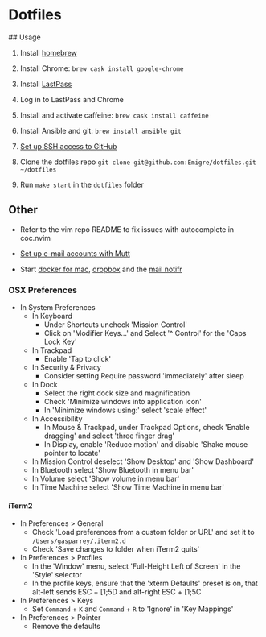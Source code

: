 # Dotfiles

## Usage

1. Install [homebrew](https://brew.sh/)

2. Install Chrome: `brew cask install google-chrome`

3. Install [LastPass](https://chrome.google.com/webstore/detail/lastpass-free-password-ma/hdokiejnpimakedhajhdlcegeplioahd)

4. Log in to LastPass and Chrome

5. Install and activate caffeine: `brew cask install caffeine`

6. Install Ansible and git: `brew install ansible git`

7. [Set up SSH access to GitHub](SSH.md)

8. Clone the dotfiles repo `git clone git@github.com:Emigre/dotfiles.git ~/dotfiles`

9. Run `make start` in the `dotfiles` folder

## Other

* Refer to the vim repo README to fix issues with autocomplete in coc.nvim

* [Set up e-mail accounts with Mutt](MUTT.md)

* Start [docker for mac](https://www.docker.com/products/docker-desktop), [dropbox](https://www.dropbox.com/) and the [mail notifr](https://ashchan.com/projects/gmail-notifr)

### OSX Preferences

- In System Preferences
  - In Keyboard
    - Under Shortcuts uncheck 'Mission Control'
    - Click on 'Modifier Keys...' and Select '^ Control' for the 'Caps Lock Key'
  - In Trackpad
    - Enable 'Tap to click'
  - In Security & Privacy
    - Consider setting Require password 'immediately' after sleep
  - In Dock
    - Select the right dock size and magnification
    - Check 'Minimize windows into application icon'
    - In 'Minimize windows using:' select 'scale effect'
  - In Accessibility
    - In Mouse & Trackpad, under Trackpad Options, check 'Enable dragging' and select 'three finger drag'
    - In Display, enable 'Reduce motion' and disable 'Shake mouse pointer to locate'
  - In Mission Control deselect 'Show Desktop' and 'Show Dashboard'
  - In Bluetooth select 'Show Bluetooth in menu bar'
  - In Volume select 'Show volume in menu bar'
  - In Time Machine select 'Show Time Machine in menu bar'

#### iTerm2

- In Preferences > General
  - Check 'Load preferences from a custom folder or URL' and set it to `/Users/gasparrey/.iterm2.d`
  - Check 'Save changes to folder when iTerm2 quits'
- In Preferences > Profiles
  - In the 'Window' menu, select 'Full-Height Left of Screen' in the 'Style' selector
  - In the profile keys, ensure that the 'xterm Defaults' preset is on, that alt-left sends ESC + [1;5D and alt-right ESC + [1;5C
- In Preferences > Keys
  - Set `Command` + `K` and `Command` + `R` to 'Ignore' in 'Key Mappings'
- In Preferences > Pointer
  - Remove the defaults
